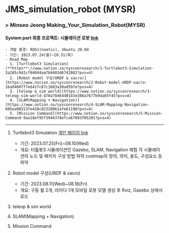# JMS_simulation_robot (MYSR)
### > Minseo Jeong Making_Your_Simulation_Robot(MYSR)

#### System part 최종 프로젝트: 시뮬레이션 로봇 [link](https://www.notion.so/sysconresearch/7fc4a65881794b37a0d292a61730601c?pvs=4)
    - 개발 환경: ROS1(noetic), Ubuntu 20.04
    - 기간: 2023.07.24(월)~10.31(화)
    - Road Map
      1. [Turtlebot3 Simulation](**https**://www.notion.so/sysconresearch/1-Turtlebot3-Simulation-3a285c942cf04044aa7b8403d6742802?pvs=4)
      2. [Robot model 구성(URDF & xacro)](https://www.notion.so/sysconresearch/2-Robot-model-URDF-xacro-1ba0466ff7e641fc87c1683a30ad597e?pvs=4)
      3. [teleop & sim world](https://www.notion.so/sysconresearch/3-teleop-sim-world-478a78464d0143e386a7677b94a65f45?pvs=4)
      4. [SLAM(Mapping + Navigation)](https://www.notion.so/sysconresearch/4-SLAM-Mapping-Navigation-605ea983137e410c82320961afe61196?pvs=4)
      5. [Mission Command](https://www.notion.so/sysconresearch/5-Mission-Command-9aa18ef95f3944378efca67093f05201?pvs=4)

--------------------------

1. Turtlebot3 Simulation [개인 페이지 link](https://www.notion.so/sysconresearch/Assign3_Robot-simulation-1-e0c62e254a2e4a6c885b16e239e11809)
   - 기간: 2023.07.25(Fri)~08.10(Wed)
   - 개요: 터틀봇3 시뮬레이션인 Gazebo, SLAM, Navigation 체험
          각 시뮬레이션의 노드 및 패키지 구성 방법 파악
          costmap의 정의, 의미, 용도, 구성요소 등 파악
    
2. Robot model 구성(URDF & xacro)
   - 기간: 2023.08.11(Wed)~08.18(Fri)
   - 개요: 구동 휠 2개, 라이다 1개 모바일 로봇 모델 생성 후 Rviz, Gazebo 상에서 로드
   
3. teleop & sim world   
4. SLAM(Mapping + Navigation)
5. Mission Command
